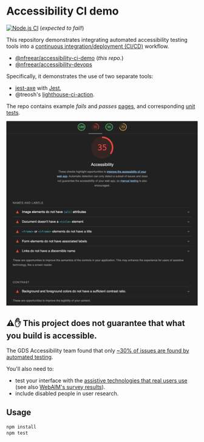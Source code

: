 
# Accessibility CI demo

[![Node.js CI][ci-img]][ci] (_expected to fail!_)

This repository demonstrates integrating automated accessibility testing tools into a [continuous integration/deployment (CI/CD)][intro] workflow.

* [@nfreear/accessibility-ci-demo][demo1] (_this repo._)
* [@nfreear/accessibility-devops][demo2]

Specifically, it demonstrates the use of two separate tools:

* [jest-axe][] with [Jest][],
* @treosh's [lighthouse-ci-action][].

The repo contains example _fails_ and _passes_ [pages](./pages), and corresponding [unit tests](./__tests__).

![Screenshot showing Lighthouse report](./.github/workflows/screenshots/lighthouse-test-report-fail.png)

## ⚠️✋ This project does not guarantee that what you build is accessible.
The GDS Accessibility team found that only [~30% of issues are found by automated testing][gds].

You'll also need to:
* test your interface with the [assistive technologies that real users use][at] (see also [WebAIM's survey results][survey]).
* include disabled people in user research.

## Usage

```
npm install
npm test
```

[gds]: https://accessibility.blog.gov.uk/2017/02/24/what-we-found-when-we-tested-tools-on-the-worlds-least-accessible-webpage
[at]: https://www.gov.uk/service-manual/technology/testing-with-assistive-technologies#when-to-test
[survey]: https://webaim.org/projects/screenreadersurvey10/#primary
[jest]: https://jestjs.io/
[jest-axe]: https://github.com/nickcolley/jest-axe
[lighthouse-ci-action]: https://github.com/treosh/lighthouse-ci-action
[intro]: https://github.com/GoogleChrome/lighthouse-ci/blob/main/docs/introduction-to-ci.md
  "Introduction to Continuous Integration (Google)"
[demo1]: https://github.com/nfreear/accessibility-ci-demo
  "#1 Demos use of 'jest-axe' and 'lighthouse-ci-action'"
[demo2]: https://github.com/nfreear/accessibility-devops
  "#2 Demos use of 'pa11y-ci' and Cypress"

[ci]: https://github.com/nfreear/accessibility-ci-demo/actions/workflows/node.js.yml
[ci-img]: https://github.com/nfreear/accessibility-ci-demo/actions/workflows/node.js.yml/badge.svg
